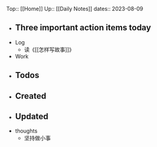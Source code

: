 Top:: [[Home]]
Up:: [[Daily Notes]]
dates:: 2023-08-09

- Three important action items today
	- 
- Log
	- 读《[[怎样写故事]]》
- Work
- Todos
	- 
- Created
	- 
- Updated
	- 
- thoughts 
	- 坚持做小事